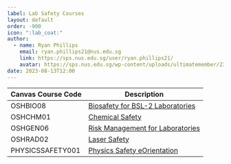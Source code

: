 ```yaml
---
label: Lab Safety Courses
layout: default
order: -900
icon: ":lab_coat:"
author:
  - name: Ryan Phillips
    email: ryan.phillips21@nus.edu.sg
    link: https://sps.nus.edu.sg/user/ryan.phillips21/
    avatar: https://sps.nus.edu.sg/wp-content/uploads/ultimatemember/232/profile_photo.jpg
date: 2023-08-13T12:00
---
```


| Canvas Course Code | Description                                                                |
|--------------------|----------------------------------------------------------------------------|
| OSHBIO08           | [Biosafety for BSL-2 Laboratories](https://canvas.nus.edu.sg/courses/36140)|
| OSHCHM01           | [Chemical Safety](https://canvas.nus.edu.sg/courses/36128)                 |
| OSHGEN06           | [Risk Management for Laboratories](https://canvas.nus.edu.sg/courses/36152)|
| OSHRAD02           | [Laser Safety](https://canvas.nus.edu.sg/courses/36143)                    |
| PHYSICSSAFETY001   | [Physics Safety eOrientation](https://canvas.nus.edu.sg/courses/9512)      |